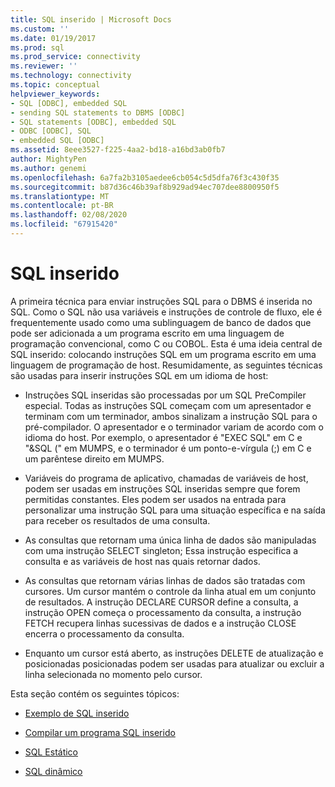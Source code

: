 ```yaml
---
title: SQL inserido | Microsoft Docs
ms.custom: ''
ms.date: 01/19/2017
ms.prod: sql
ms.prod_service: connectivity
ms.reviewer: ''
ms.technology: connectivity
ms.topic: conceptual
helpviewer_keywords:
- SQL [ODBC], embedded SQL
- sending SQL statements to DBMS [ODBC]
- SQL statements [ODBC], embedded SQL
- ODBC [ODBC], SQL
- embedded SQL [ODBC]
ms.assetid: 8eee3527-f225-4aa2-bd18-a16bd3ab0fb7
author: MightyPen
ms.author: genemi
ms.openlocfilehash: 6a7fa2b3105aedee6cb054c5d5dfa76f3c430f35
ms.sourcegitcommit: b87d36c46b39af8b929ad94ec707dee8800950f5
ms.translationtype: MT
ms.contentlocale: pt-BR
ms.lasthandoff: 02/08/2020
ms.locfileid: "67915420"
---
```

# <a name="embedded-sql"></a>SQL inserido
A primeira técnica para enviar instruções SQL para o DBMS é inserida no SQL. Como o SQL não usa variáveis e instruções de controle de fluxo, ele é frequentemente usado como uma sublinguagem de banco de dados que pode ser adicionada a um programa escrito em uma linguagem de programação convencional, como C ou COBOL. Esta é uma ideia central de SQL inserido: colocando instruções SQL em um programa escrito em uma linguagem de programação de host. Resumidamente, as seguintes técnicas são usadas para inserir instruções SQL em um idioma de host:  
  
-   Instruções SQL inseridas são processadas por um SQL PreCompiler especial. Todas as instruções SQL começam com um apresentador e terminam com um terminador, ambos sinalizam a instrução SQL para o pré-compilador. O apresentador e o terminador variam de acordo com o idioma do host. Por exemplo, o apresentador é "EXEC SQL" em C e "&SQL (" em MUMPS, e o terminador é um ponto-e-vírgula (;) em C e um parêntese direito em MUMPS.  
  
-   Variáveis do programa de aplicativo, chamadas de variáveis de host, podem ser usadas em instruções SQL inseridas sempre que forem permitidas constantes. Eles podem ser usados na entrada para personalizar uma instrução SQL para uma situação específica e na saída para receber os resultados de uma consulta.  
  
-   As consultas que retornam uma única linha de dados são manipuladas com uma instrução SELECT singleton; Essa instrução especifica a consulta e as variáveis de host nas quais retornar dados.  
  
-   As consultas que retornam várias linhas de dados são tratadas com cursores. Um cursor mantém o controle da linha atual em um conjunto de resultados. A instrução DECLARE CURSOR define a consulta, a instrução OPEN começa o processamento da consulta, a instrução FETCH recupera linhas sucessivas de dados e a instrução CLOSE encerra o processamento da consulta.  
  
-   Enquanto um cursor está aberto, as instruções DELETE de atualização e posicionadas posicionadas podem ser usadas para atualizar ou excluir a linha selecionada no momento pelo cursor.  
  
 Esta seção contém os seguintes tópicos:  
  
-   [Exemplo de SQL inserido](../../odbc/reference/embedded-sql-example.md)  
  
-   [Compilar um programa SQL inserido](../../odbc/reference/compiling-an-embedded-sql-program.md)  
  
-   [SQL Estático](../../odbc/reference/static-sql.md)  
  
-   [SQL dinâmico](../../odbc/reference/dynamic-sql.md)
